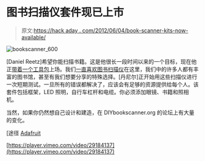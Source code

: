# 图书扫描仪套件现已上市

> 原文:[https://hack aday . com/2012/06/04/book-scanner-kits-now-available/](https://hackaday.com/2012/06/04/book-scanner-kits-now-available/)

![](../Images/bcec5e94b51d1b416f7e2e7a9b02ff49.png "bookscanner_600")

[Daniel Reetz]希望你能扫描书籍。这是他很长一段时间以来的一个目标，现在他正[带着一个工具包](http://diybookscanner.myshopify.com/products/diy-book-scanner-kit)上场。我们[一直喜欢图书扫描仪](http://hackaday.com/2011/10/02/page-turning-book-scanner-roundup/)在这里，我们中的许多人都有丰富的图书馆，甚至有我们想要分享的特殊选择。[丹尼尔]正开始用这些扫描仪进行一次短期测试。一旦所有的错误都解决了，应该会有足够的资源提供给每个人。该套件包括框架，LED 照明，自行车杠杆和电缆。你必须添加眼镜、书籍和照相机。

当然，如果你仍然想自己设计和建造，在 DIYbookscanner.org 的论坛上有大量的变化。

[途径 [Adafruit](http://www.adafruit.com/blog/2012/06/04/diy-bookscanner-kits/)

[https://player.vimeo.com/video/29184137](https://player.vimeo.com/video/29184137)